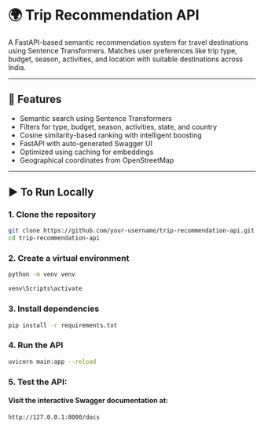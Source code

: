 # 🌍 Trip Recommendation API

A FastAPI-based semantic recommendation system for travel destinations using Sentence Transformers. Matches user preferences like trip type, budget, season, activities, and location with suitable destinations across India.

---

## 🚀 Features

- Semantic search using Sentence Transformers
- Filters for type, budget, season, activities, state, and country
- Cosine similarity-based ranking with intelligent boosting
- FastAPI with auto-generated Swagger UI
- Optimized using caching for embeddings
- Geographical coordinates from OpenStreetMap

---

## ▶️ To Run Locally

### 1. Clone the repository

```bash
git clone https://github.com/your-username/trip-recommendation-api.git
cd trip-recommendation-api
```

### 2. Create a virtual environment

```bash
python -m venv venv

venv\Scripts\activate
```

### 3. Install dependencies

```bash
pip install -r requirements.txt
```

### 4. Run the API

```bash
uvicorn main:app --reload
```

### 5. Test the API:

#### Visit the interactive Swagger documentation at:

```bash
http://127.0.0.1:8000/docs
```
